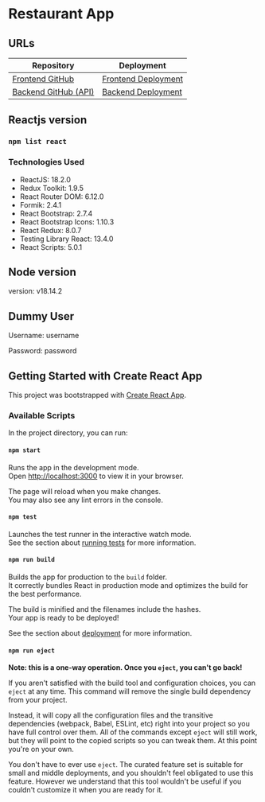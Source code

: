 # Restaurant App

## URLs

| Repository | Deployment |
|------------|------------|
| [Frontend GitHub](https://github.com/ramdhanfirdaus/FrontendDevReactjs-SoalTeknis-RamdhanFirdausAmelia) | [Frontend Deployment](https://frontend-dev-reactjs-ramdhan.netlify.app/) |
| [Backend GitHub (API)](https://github.com/ramdhanfirdaus/BackendDev) | [Backend Deployment](https://backenddev-production.up.railway.app/) |

## Reactjs version
### `npm list react`
### Technologies Used

- ReactJS: 18.2.0
- Redux Toolkit: 1.9.5
- React Router DOM: 6.12.0
- Formik: 2.4.1
- React Bootstrap: 2.7.4
- React Bootstrap Icons: 1.10.3
- React Redux: 8.0.7
- Testing Library React: 13.4.0
- React Scripts: 5.0.1

## Node version
version: v18.14.2

## Dummy User
Username: username

Password: password

## Getting Started with Create React App

This project was bootstrapped with [Create React App](https://github.com/facebook/create-react-app).

### Available Scripts

In the project directory, you can run:

#### `npm start`

Runs the app in the development mode.\
Open [http://localhost:3000](http://localhost:3000) to view it in your browser.

The page will reload when you make changes.\
You may also see any lint errors in the console.

#### `npm test`

Launches the test runner in the interactive watch mode.\
See the section about [running tests](https://facebook.github.io/create-react-app/docs/running-tests) for more information.

#### `npm run build`

Builds the app for production to the `build` folder.\
It correctly bundles React in production mode and optimizes the build for the best performance.

The build is minified and the filenames include the hashes.\
Your app is ready to be deployed!

See the section about [deployment](https://facebook.github.io/create-react-app/docs/deployment) for more information.

#### `npm run eject`

**Note: this is a one-way operation. Once you `eject`, you can't go back!**

If you aren't satisfied with the build tool and configuration choices, you can `eject` at any time. This command will remove the single build dependency from your project.

Instead, it will copy all the configuration files and the transitive dependencies (webpack, Babel, ESLint, etc) right into your project so you have full control over them. All of the commands except `eject` will still work, but they will point to the copied scripts so you can tweak them. At this point you're on your own.

You don't have to ever use `eject`. The curated feature set is suitable for small and middle deployments, and you shouldn't feel obligated to use this feature. However we understand that this tool wouldn't be useful if you couldn't customize it when you are ready for it.